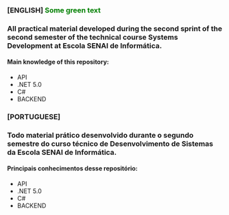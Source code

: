 ### [ENGLISH]<span style="color: green"> Some green text </span>
### All practical material developed during the second sprint of the second semester of the technical course Systems Development at Escola SENAI de Informática.
#### Main knowledge of this repository:
- API
- .NET 5.0
- C#
- BACKEND



### [PORTUGUESE]
### Todo material prático desenvolvido durante o segundo semestre do curso técnico de Desenvolvimento de Sistemas da Escola SENAI de Informática.
#### Principais conhecimentos desse repositório:
- API
- .NET 5.0
- C#
- BACKEND
